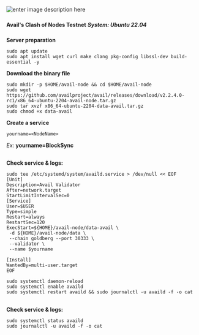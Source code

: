 ![enter image description here](https://block-sync.com/wp-content/uploads/2024/02/avail.png)
### 

**Avail's Clash of Nodes Testnet**
***System: Ubuntu 22.04***

### 

**Server preparation**



    sudo apt update
    sudo apt install wget curl make clang pkg-config libssl-dev build-essential -y




**Download the binary file**

```
sudo mkdir -p $HOME/avail-node && cd $HOME/avail-node
sudo wget https://github.com/availproject/avail/releases/download/v2.2.4.0-rc1/x86_64-ubuntu-2204-avail-node.tar.gz
sudo tar xvzf x86_64-ubuntu-2204-data-avail.tar.gz
sudo chmod +x data-avail
```

**Create a service**

```
yourname=<NodeName> 
```

*Ex:* **yourname=BlockSync**

## 
**Check service & logs:**


```
sudo tee /etc/systemd/system/availd.service > /dev/null << EOF
[Unit]
Description=Avail Validator
After=network.target
StartLimitIntervalSec=0
[Service]
User=$USER
Type=simple
Restart=always
RestartSec=120
ExecStart=${HOME}/avail-node/data-avail \
 -d ${HOME}/avail-node/data \
 --chain goldberg --port 30333 \
 --validator \
 --name $yourname

[Install]
WantedBy=multi-user.target
EOF
```

```
sudo systemctl daemon-reload
sudo systemctl enable availd
sudo systemctl restart availd && sudo journalctl -u availd -f -o cat
```

## 

**Check service & logs:**


```
sudo systemctl status availd
sudo journalctl -u availd -f -o cat
```

